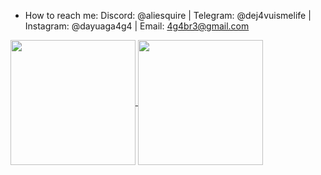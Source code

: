 -  How to reach me: Discord: @aliesquire | Telegram: @dej4vuismelife | Instagram: @dayuaga4g4 | Email: 4g4br3@gmail.com
  <!-- Markdown -->
<a href="https://github.com/AGA4G4/github-readme-stats">
  <img height="200" align="center" src="https://github-readme-stats.vercel.app/api?username=AGA4G4&show_icons=true&hide_title=true&hide_border=true&bg_color=00000000&text_color=d7d1e1" />
</a>
<a href="https://github.com/AGA4G4/github-readme-stats">
  <img height="200" align="center" src="https://github-readme-stats.vercel.app/api/top-langs/?username=AGA4G4&layout=donut&langs_count=8&hide=Dockerfile&hide_title=true&hide_border=true&bg_color=00000000&text_color=d7d1e1" />
</a>



<!---
AGA4G4/AGA4G4 is a ✨ special ✨ repository because its `README.md` (this file) appears on your GitHub profile.
You can click the Preview link to take a look at your changes.
--->
